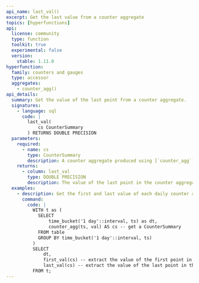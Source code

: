 ```yaml
---
api_name: last_val()
excerpt: Get the last value from a counter aggregate
topics: [hyperfunctions]
api:
  license: community
  type: function
  toolkit: true
  experimental: false
  version:
    stable: 1.11.0
hyperfunction:
  family: counters and gauges
  type: accessor
  aggregates:
    - counter_agg()
api_details:
  summary: Get the value of the last point from a counter aggregate.
  signatures:
    - language: sql
      code: |
        last_val(
            cs CounterSummary
        ) RETURNS DOUBLE PRECISION
  parameters:
    required:
      - name: cs
        type: CounterSummary
        description: A counter aggregate produced using [`counter_agg`](#counter_agg)
    returns:
      - column: last_val
        type: DOUBLE PRECISION
        description: The value of the last point in the counter aggregate
  examples:
    - description: Get the first and last value of each daily counter aggregate.
      command:
        code: |
          WITH t as (
            SELECT
                time_bucket('1 day'::interval, ts) as dt,
                counter_agg(ts, val) AS cs -- get a CounterSummary
            FROM table
            GROUP BY time_bucket('1 day'::interval, ts)
          )
          SELECT
              dt,
              first_val(cs) -- extract the value of the first point in the CounterSummary
              last_val(cs) -- extract the value of the last point in the CounterSummary
          FROM t;
---
```


